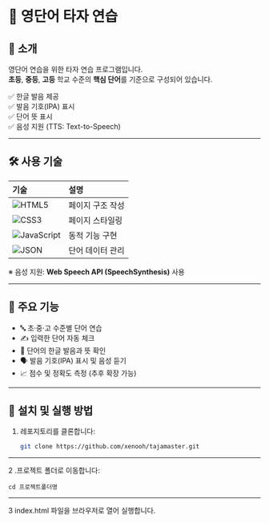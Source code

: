 # 📝 영단어 타자 연습

## 📖 소개
영단어 연습을 위한 타자 연습 프로그램입니다.  
**초등**, **중등**, **고등** 학교 수준의 **핵심 단어**를 기준으로 구성되어 있습니다.

✅ 한글 발음 제공  
✅ 발음 기호(IPA) 표시  
✅ 단어 뜻 표시  
✅ 음성 지원 (TTS: Text-to-Speech)

---

## 🛠️ 사용 기술

| 기술 | 설명 |
|:---|:---|
| ![HTML5](https://img.shields.io/badge/HTML5-E34F26?style=flat-square&logo=html5&logoColor=white) | 페이지 구조 작성 |
| ![CSS3](https://img.shields.io/badge/CSS3-1572B6?style=flat-square&logo=css3&logoColor=white) | 페이지 스타일링 |
| ![JavaScript](https://img.shields.io/badge/JavaScript-F7DF1E?style=flat-square&logo=javascript&logoColor=black) | 동적 기능 구현 |
| ![JSON](https://img.shields.io/badge/JSON-000000?style=flat-square&logo=json&logoColor=white) | 단어 데이터 관리 |

※ 음성 지원: **Web Speech API (SpeechSynthesis)** 사용

---

## 🎯 주요 기능
- 🔤 초·중·고 수준별 단어 연습
- ✍️ 입력한 단어 자동 체크
- 🔎 단어의 한글 발음과 뜻 확인
- 🗣️ 발음 기호(IPA) 표시 및 음성 듣기
- 📈 점수 및 정확도 측정 (추후 확장 가능)

---

## 🚀 설치 및 실행 방법

1. 레포지토리를 클론합니다:
   ```bash
   git clone https://github.com/xenooh/tajamaster.git
   ```

---
2 .프로젝트 폴더로 이동합니다:
```
cd 프로젝트폴더명
```
---
3 index.html 파일을 브라우저로 열어 실행합니다.
